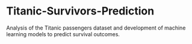 # Titanic-Survivors-Prediction
Analysis of the Titanic passengers dataset and development of machine learning models to predict survival outcomes.
